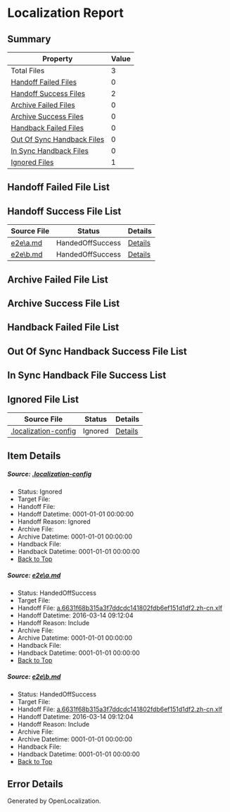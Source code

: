 # <a name='report-top'></a> Localization Report

## Summary
 Property | Value 
 -------- | ----- 
 Total Files | 3
[ Handoff Failed Files ](#handoff-failed-list)| 0
[ Handoff Success Files ](#handoff-success-list)| 2
[ Archive Failed Files ](#archive-failed-list)| 0
[ Archive Success Files ](#archive-success-list)| 0
[ Handback Failed Files ](#handback-failed-list)| 0
[ Out Of Sync Handback Files ](#outofsync-handback-success-list)| 0
[ In Sync Handback Files ](#insync-handback-success-list)| 0
[ Ignored Files ](#ignored-list)| 1

## <a name='handoff-failed-list'></a> Handoff Failed File List

## <a name='handoff-success-list'></a> Handoff Success File List
 Source File | Status | Details 
 ----------- | ------ | ------- 
 [e2e\a.md](https://github.com/OpenLocalizationTest/oltest/blob/109883b34df792143840eef21bd76471f7cdd7ab/e2e/a.md) | HandedOffSuccess | [Details](#527e3cf991ebebcc2ee3ff58384650145fbd30011)
 [e2e\b.md](https://github.com/OpenLocalizationTest/oltest/blob/109883b34df792143840eef21bd76471f7cdd7ab/e2e/b.md) | HandedOffSuccess | [Details](#527e3cf991ebebcc2ee3ff58384650145fbd30012)

## <a name='archive-failed-list'></a> Archive Failed File List

## <a name='archive-success-list'></a> Archive Success File List

## <a name='handback-failed-list'></a> Handback Failed File List

## <a name='outofsync-handback-success-list'></a> Out Of Sync Handback Success File List

## <a name='insync-handback-success-list'></a> In Sync Handback File Success List

## <a name='ignored-list'></a> Ignored File List
 Source File | Status | Details 
 ----------- | ------ | ------- 
 [.localization-config](https://github.com/OpenLocalizationTest/oltest/blob/109883b34df792143840eef21bd76471f7cdd7ab/.localization-config) | Ignored | [Details](#66aca4b1c2f43b14ec41e0e427345df94af1d5e10)

## Item Details
##### <a name='66aca4b1c2f43b14ec41e0e427345df94af1d5e10'></a> Source: [.localization-config](https://github.com/OpenLocalizationTest/oltest/blob/109883b34df792143840eef21bd76471f7cdd7ab/.localization-config)
* Status: Ignored
* Target File: 
* Handoff File: 
* Handoff Datetime: 0001-01-01 00:00:00
* Handoff Reason: Ignored
* Archive File: 
* Archive Datetime: 0001-01-01 00:00:00
* Handback File: 
* Handback Datetime: 0001-01-01 00:00:00
* [Back to Top](#report-top)

##### <a name='527e3cf991ebebcc2ee3ff58384650145fbd30011'></a> Source: [e2e\a.md](https://github.com/OpenLocalizationTest/oltest/blob/109883b34df792143840eef21bd76471f7cdd7ab/e2e/a.md)
* Status: HandedOffSuccess
* Target File: 
* Handoff File: [a.6631f68b315a3f7ddcdc141802fdb6ef151d1df2.zh-cn.xlf](https://github.com/OpenLocalizationTestOrg/olhandoff/blob/c574756a97bd4ec7b4403cb6b9cbca16e48e5fb3/ol-handoff/OpenLocalizationTestOrg/oltest.zh-cn/yuwzho/ht/a.6631f68b315a3f7ddcdc141802fdb6ef151d1df2.zh-cn.xlf)
* Handoff Datetime: 2016-03-14 09:12:04
* Handoff Reason: Include
* Archive File: 
* Archive Datetime: 0001-01-01 00:00:00
* Handback File: 
* Handback Datetime: 0001-01-01 00:00:00
* [Back to Top](#report-top)

##### <a name='527e3cf991ebebcc2ee3ff58384650145fbd30012'></a> Source: [e2e\b.md](https://github.com/OpenLocalizationTest/oltest/blob/109883b34df792143840eef21bd76471f7cdd7ab/e2e/b.md)
* Status: HandedOffSuccess
* Target File: 
* Handoff File: [a.6631f68b315a3f7ddcdc141802fdb6ef151d1df2.zh-cn.xlf](https://github.com/OpenLocalizationTestOrg/olhandoff/blob/c574756a97bd4ec7b4403cb6b9cbca16e48e5fb3/ol-handoff/OpenLocalizationTestOrg/oltest.zh-cn/yuwzho/ht/a.6631f68b315a3f7ddcdc141802fdb6ef151d1df2.zh-cn.xlf)
* Handoff Datetime: 2016-03-14 09:12:04
* Handoff Reason: Include
* Archive File: 
* Archive Datetime: 0001-01-01 00:00:00
* Handback File: 
* Handback Datetime: 0001-01-01 00:00:00
* [Back to Top](#report-top)


## Error Details

Generated by OpenLocalization.
